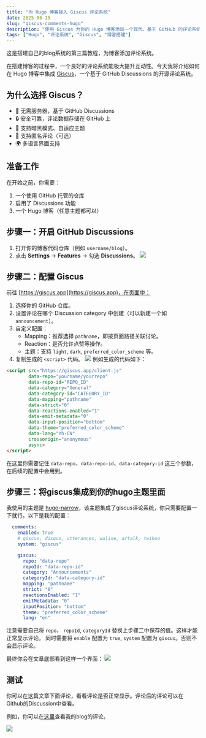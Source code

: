 ```yaml
---
title: "为 Hugo 博客接入 Giscus 评论系统"
date: 2025-06-15
slug: "giscus-comments-hugo"
description: "使用 Giscus 为你的 Hugo 博客添加一个现代、基于 GitHub 的评论系统。"
tags: ["Hugo", "评论系统", "Giscus", "博客搭建"]
---
```


这是搭建自己的blog系统的第三篇教程，为博客添加评论系统。

在搭建博客的过程中，一个良好的评论系统能极大提升互动性。今天我将介绍如何在 Hugo 博客中集成 [Giscus](https://giscus.app/)，一个基于 GitHub Discussions 的开源评论系统。

## 为什么选择 Giscus？

- 🚀 无需服务器，基于 GitHub Discussions
- 🔒 安全可靠，评论数据存储在 GitHub 上
- 🧩 支持暗黑模式、自适应主题
- 💬 支持匿名评论（可选）
- 🌍 多语言界面支持

## 准备工作

在开始之前，你需要：

1. 一个使用 GitHub 托管的仓库
2. 启用了 Discussions 功能
3. 一个 Hugo 博客（任意主题都可以）

## 步骤一：开启 GitHub Discussions

1. 打开你的博客代码仓库（例如 `username/blog`）。
2. 点击 **Settings** → **Features** → 勾选 **Discussions**。
![](https://img.music-poster.art/2025/06/8c0271325d91ad29527d1acef14fd869.png)
## 步骤二：配置 Giscus

前往 [https://giscus.app](https://giscus.app)，在页面中：

1. 选择你的 GitHub 仓库。
2. 设置评论在哪个 Discussion category 中创建（可以新建一个如 `announcement`）。
3. 自定义配置：
   - Mapping：推荐选择 `pathname`，即按页面路径关联讨论。
   - Reaction：是否允许点赞等操作。
   - 主题：支持 `light`, `dark`, `preferred_color_scheme` 等。
4. 复制生成的 `<script>` 代码。
![](https://img.music-poster.art/2025/06/116ebde5a465cfbea4f3c5b84192be3d.png)
例如生成的代码如下：

```html
<script src="https://giscus.app/client.js"
        data-repo="yourname/yourrepo"
        data-repo-id="REPO_ID"
        data-category="General"
        data-category-id="CATEGORY_ID"
        data-mapping="pathname"
        data-strict="0"
        data-reactions-enabled="1"
        data-emit-metadata="0"
        data-input-position="bottom"
        data-theme="preferred_color_scheme"
        data-lang="zh-CN"
        crossorigin="anonymous"
        async>
</script>
```

在这里你需要记住 `data-repo`、`data-repo-id`、`data-category-id` 这三个参数，在后续的配置中会用到。 

## 步骤三：将giscus集成到你的hugo主题里面
我使用的主题是 [hugo-narrow](https://github.com/tom2almighty/hugo-narrow)，该主题集成了giscus评论系统，你只需要配置一下就行。以下是我的配置：

```yaml
  comments:
    enabled: true
    # giscus, disqus, utterances, waline, artalk, twikoo
    system: "giscus"

    giscus:
      repo: "data-repo"
      repoId: "data-repo-id"
      category: "Announcements"
      categoryId: "data-category-id"
      mapping: "pathname"
      strict: "0"
      reactionsEnabled: "1"
      emitMetadata: "0"
      inputPosition: "bottom"
      theme: "preferred_color_scheme"
      lang: "en"
```
注意需要自己将 `repo`， `repoId`, `categoryId` 替换上步骤二中保存的值。这样才能正常显示评论。
同时需要将 `enable` 配置为 `true`, `system` 配置为 `giscus`。否则不会显示评论。

最终你会在文章底部看到这样一个界面：
![](https://img.music-poster.art/2025/06/2e3b16e884ac6d67db1651a8d44197db.png)

## 测试

你可以在这篇文章下面评论，看看评论是否正常显示。评论后的评论可以在Github的Discussion中查看。

例如，你可以在[这里](https://github.com/lxb1226/lxb1226.github.io/discussions)查看我的blog的评论。

![](https://img.music-poster.art/2025/06/fdc145c668e761fb68870ce841967e08.png)